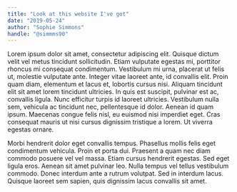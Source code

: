 ```yaml
---
title: "Look at this website I've got"
date: "2019-05-24"
author: "Sophie Simmons"
handle: "@simmms90"
---
```


Lorem ipsum dolor sit amet, consectetur adipiscing elit. Quisque dictum velit vel metus tincidunt sollicitudin. Etiam vulputate egestas mi, porttitor rhoncus mi consequat condimentum. Vestibulum mi urna, placerat ut felis ut, molestie vulputate ante. Integer vitae laoreet ante, id convallis elit. Proin quam diam, elementum et lacus et, lobortis cursus nisi. Aliquam tincidunt elit sit amet lorem tincidunt ultricies. In quis est suscipit, pulvinar est ac, convallis ligula. Nunc efficitur turpis id laoreet ultricies. Vestibulum nulla sem, vehicula ac tincidunt nec, pellentesque id dolor. Aenean id quam ipsum. Maecenas congue felis nisl, eu euismod nisi imperdiet eget. Cras consequat mauris ut nisi cursus dignissim tristique a lorem. Ut viverra egestas ornare.

Morbi hendrerit dolor eget convallis tempus. Phasellus mollis felis eget condimentum vehicula. Proin et porta dui. Praesent a quam nec diam commodo posuere vel vel massa. Etiam cursus hendrerit egestas. Sed eget ligula eros. Aenean sit amet pulvinar leo. Nulla tempus vel tellus vestibulum commodo. Donec interdum ante a rutrum volutpat. Sed in interdum lacus. Quisque laoreet sem sapien, quis dignissim lacus convallis sit amet.

